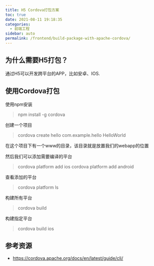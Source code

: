 ```yaml
---
title: H5 Cordova打包方案
toc: true
date: 2021-08-11 19:18:35
categories: 
  - 前端工程
sidebar: auto
permalink: /frontend/build-package-with-apache-cordova/
---
```


## 为什么需要H5打包？

通过H5可以开发跨平台的APP，比如安卓、IOS.

## 使用Cordova打包

使用npm安装

> npm install -g cordova

创建一个项目

> cordova create hello com.example.hello HelloWorld

在这个项目下有一个www的目录，该目录就是放置我们的webapp的位置

然后我们可以添加需要编译的平台

> cordova platform add ios
> cordova platform add android

查看添加的平台

> cordova platform ls

构建所有平台

> cordova build

构建指定平台

> cordova build ios

## 参考资源 

- https://cordova.apache.org/docs/en/latest/guide/cli/
